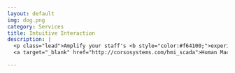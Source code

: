 ```yaml
---
layout: default
img: dog.png
category: Services
title: Intuitive Interaction
description: |
  <p class="lead">Amplify your staff's <b style="color:#f64100;">experience</b> and <b style="color:#f64100;">expertise</b> using high-performance systems to interact with your process. <br/><br/>
  <a target="_blank" href="http://corsosystems.com/hmi_scada">Human Machine Interfaces (HMI)</a> give your operators full control of your process providing feedback on status, alarms, upsets, etc. HMIs can even <b style="color:#f64100;">transform</b> your data into information using historical trends, dashboard elements, and <b style="color:#f64100;">automatic notifications</b>.</p>

---
```

